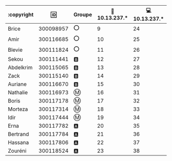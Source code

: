 

|:copyright|:id:|Groupe|:penguin: 10.13.237.*|:computer: 10.13.237.*|
|-----|--|------|-----------------|---------------|
|Brice|300098957|:o:|9|24|
|Amir|300116685|:o:|10|25|
|Blevie|300111824|:o:|11|26|
|Sekou|300111441|:b:|12|27|
|Abdelkrim|300115065|:b:|13|28|
|Zack|300115140|:b:|14|29|
|Auriane|300116670|:b:|15|30|
|Nathalie|300116973|:m:|16|31|
|Boris|300117178|:m:|17|32|
|Morteza|300117314|:m:|18|33|
|Idir|300117444|:m:|19|34|
|Erna|300117782|:a:|20|35|
|Bertrand|300117784|:a:|21|36|
|Hassana|300117806|:a:|22|37|
|Zouréni|300118524|:a:|23|38|
